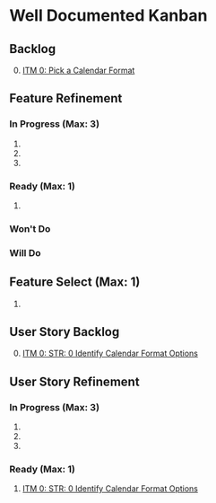 # Well Documented Kanban

## Backlog

0. [ITM 0: Pick a Calendar Format](0_backlog/itm_0_pick_a_calendar_format.md)

## Feature Refinement

### In Progress (Max: 3)

1. 
1. 
1. 

### Ready (Max: 1)

1. 

### Won't Do

### Will Do

## Feature Select (Max: 1)

1. 

## User Story Backlog

0. [ITM 0: STR: 0 Identify Calendar Format Options](3_user_story_backlog/itm_0_0_identify_calendar_format_options.md)

## User Story Refinement

### In Progress (Max: 3)

1.
1.
1.

### Ready (Max: 1)

1. [ITM 0: STR: 0 Identify Calendar Format Options](4_user_story_refinement/in_progress/itm_0_0_identify_calendar_format_options.md)


